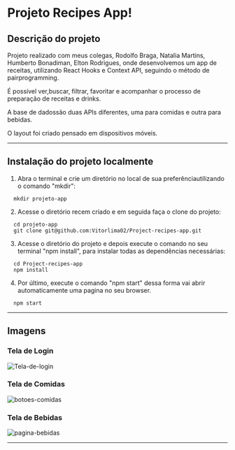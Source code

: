 # Projeto Recipes App!

## Descrição do projeto

Projeto realizado com meus colegas, Rodolfo Braga, Natalia Martins, Humberto Bonadiman, Elton Rodrigues, onde desenvolvemos um app de receitas, utilizando React Hooks e Context API, seguindo o método de pairprogramming.

É possível ver,buscar, filtrar, favoritar e acompanhar o processo de preparação de receitas e drinks.

A base de dadossão duas APIs diferentes, uma para comidas e outra para bebidas.

O layout foi criado pensado em dispositivos móveis.

---

## Instalação do projeto localmente

1. Abra o terminal e crie um diretório no local de sua preferênciautilizando o comando "mkdir":
```
  mkdir projeto-app
```

2. Acesse o diretório recem criado e em seguida faça o clone do projeto:
```
  cd projeto-app
  git clone git@github.com:Vitorlima02/Project-recipes-app.git
```

3. Acesse o diretório do projeto e depois execute o comando no seu terminal "npm install", para instalar todas as dependências necessárias:
```
  cd Project-recipes-app
  npm install
```

4. Por último, execute o comando "npm start" dessa forma vai abrir automaticamente uma pagina no seu browser.
```
  npm start
```
---

## Imagens

### Tela de Login
![Tela-de-login](https://user-images.githubusercontent.com/83656464/197863372-d02d34f8-d490-42b2-a97c-5f14a26c83e6.png)

### Tela de Comidas
![botoes-comidas](https://user-images.githubusercontent.com/83656464/197863917-d3380305-3af3-406d-b751-fe7ff1a3fb53.gif)

### Tela de Bebidas
![pagina-bebidas](https://user-images.githubusercontent.com/83656464/197863992-a064d640-c4d9-4dca-991d-883c6f0bd463.png)

---

